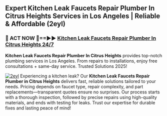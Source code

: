 ## Expert Kitchen Leak Faucets Repair Plumber In Citrus Heights Services in Los Angeles | Reliable & Affordable (2eyl)  

<h3>🚿 ACT NOW 🌟==►► <a href="https://tinyurl.com/2ne6vx2x" rel="nofollow">Kitchen Leak Faucets Repair Plumber In Citrus Heights 24/7</a></h3>

**Kitchen Leak Faucets Repair Plumber In Citrus Heights** provides top-notch plumbing services in Los Angeles. From repairs to installations, enjoy free consultations + same-day service. Trusted Solutions 2025!

[![2eyl](https://i.imgur.com/4PFF4AK.jpeg)](https://tinyurl.com/2ne6vx2x)
Experiencing a kitchen leak? Our **Kitchen Leak Faucets Repair Plumber in Citrus Heights** delivers fast, reliable solutions tailored to your needs. Pricing depends on faucet type, repair complexity, and part replacements—transparent quotes ensure no surprises. Our process starts with a thorough inspection, followed by precise repairs using high-quality materials, and ends with testing for leaks. Trust our expertise for durable fixes and lasting peace of mind!